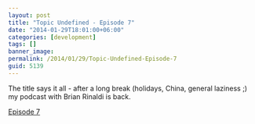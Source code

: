 ```yaml
---
layout: post
title: "Topic Undefined - Episode 7"
date: "2014-01-29T18:01:00+06:00"
categories: [development]
tags: []
banner_image: 
permalink: /2014/01/29/Topic-Undefined-Episode-7
guid: 5139
---
```


<p>
The title says it all - after a long break (holidays, China, general laziness ;) my podcast with Brian Rinaldi is back.
</p>

<p>
<a href="http://flippinawesome.org/topic-undefined/topic-undefined-episode-7/">Episode 7</a>
</p>
